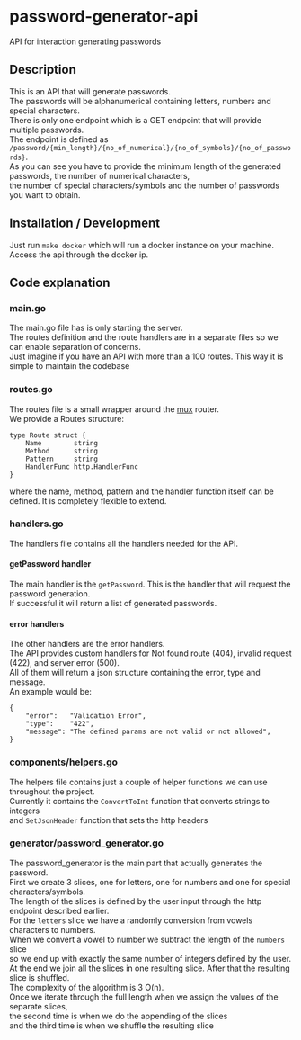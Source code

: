 # password-generator-api
API for interaction generating passwords

## Description
This is an API that will generate passwords.   
The passwords will be alphanumerical  containing letters, numbers and special characters.  
There is only one endpoint which is a GET endpoint that will provide multiple passwords.   
The endpoint is defined as ```/password/{min_length}/{no_of_numerical}/{no_of_symbols}/{no_of_passwords}```.   
As you can see you have to provide the minimum length of the generated passwords, the number of numerical characters,   
the number of special characters/symbols and the number of passwords you want to obtain.   

## Installation / Development
Just run ```make docker``` which will run a docker instance on your machine.   
Access the api through the docker ip.   


## Code explanation

### main.go
The main.go file has is only starting the server.  
The routes definition and the route handlers are in a separate files so we can enable separation of concerns.  
Just imagine if you have an API with more than a 100 routes. This way it is simple to maintain the codebase  

### routes.go
The routes file is a small wrapper around the [mux](github.com/gorilla/mux) router.   
We provide a Routes structure:   
```
type Route struct {
    Name        string
    Method      string
    Pattern     string
    HandlerFunc http.HandlerFunc
}
```
where the name, method, pattern and the handler function itself can be defined. It is completely flexible to extend.   

### handlers.go
The handlers file contains all the handlers needed for the API.   

#### getPassword handler
The main handler is the ```getPassword```. This is the handler that will request the password generation.  
If successful it will return a list of generated passwords.   

#### error handlers
The other handlers are the error handlers.   
The API provides custom handlers for Not found route (404), invalid request (422), and server error (500).   
All of them will return a json structure containing the error, type and message.   
An example would be:   
```
{
    "error":   "Validation Error",
    "type":    "422",
    "message": "The defined params are not valid or not allowed",
}
```

### components/helpers.go
The helpers file contains just a couple of helper functions we can use throughout the project.   
Currently it contains the ```ConvertToInt``` function that converts strings to integers   
and ```SetJsonHeader``` function that sets the http headers   


### generator/password_generator.go
The password_generator is the main part that actually generates the password.   
First we create 3 slices, one for letters, one for numbers and one for special characters/symbols.   
The length of the slices is defined by the user input through the http endpoint described earlier.   
For the `letters` slice we have a randomly conversion from vowels characters to numbers.    
When we convert a vowel to number we subtract the length of the `numbers` slice    
so we end up with exactly the same number of integers defined by the user.   
At the end we join all the slices in one resulting slice. After that the resulting slice is shuffled.   
The complexity of the algorithm is 3 O(n).   
Once we iterate through the full length when we assign the values of the separate slices,   
the second time is when we do the appending of the slices   
and the third time is when we shuffle the resulting slice

